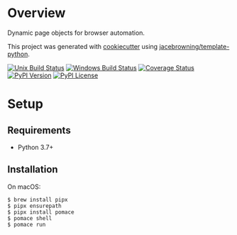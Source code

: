 # Overview

Dynamic page objects for browser automation.

This project was generated with [cookiecutter](https://github.com/audreyr/cookiecutter) using [jacebrowning/template-python](https://github.com/jacebrowning/template-python).

[![Unix Build Status](https://img.shields.io/travis/jacebrowning/pomace/main.svg?label=unix)](https://travis-ci.org/jacebrowning/pomace)
[![Windows Build Status](https://img.shields.io/appveyor/ci/jacebrowning/pomace/main.svg?label=window)](https://ci.appveyor.com/project/jacebrowning/pomace)
[![Coverage Status](https://img.shields.io/coveralls/jacebrowning/pomace/main.svg)](https://coveralls.io/r/jacebrowning/pomace)
[![PyPI Version](https://img.shields.io/pypi/v/pomace.svg)](https://pypi.org/project/pomace)
[![PyPI License](https://img.shields.io/pypi/l/pomace.svg)](https://pypi.org/project/pomace)

# Setup

## Requirements

- Python 3.7+

## Installation

On macOS:

```
$ brew install pipx
$ pipx ensurepath
$ pipx install pomace
$ pomace shell
$ pomace run
```
